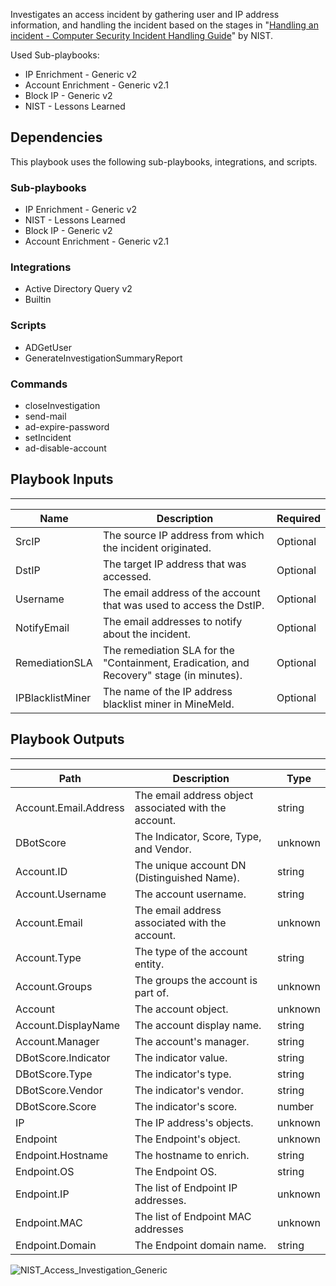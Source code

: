 Investigates an access incident by gathering user and IP address information, and handling the incident based on the stages in "[Handling an incident - Computer Security Incident Handling Guide](https://nvlpubs.nist.gov/nistpubs/SpecialPublications/NIST.SP.800-61r2.pdf)" by NIST.


Used Sub-playbooks:
- IP Enrichment - Generic v2
- Account Enrichment - Generic v2.1
- Block IP - Generic v2
- NIST - Lessons Learned

## Dependencies
This playbook uses the following sub-playbooks, integrations, and scripts.

### Sub-playbooks
* IP Enrichment - Generic v2
* NIST - Lessons Learned
* Block IP - Generic v2
* Account Enrichment - Generic v2.1

### Integrations
* Active Directory Query v2
* Builtin

### Scripts
* ADGetUser
* GenerateInvestigationSummaryReport

### Commands
* closeInvestigation
* send-mail
* ad-expire-password
* setIncident
* ad-disable-account

## Playbook Inputs
---

| **Name** | **Description** | **Required** |
| --- | --- | --- | 
| SrcIP | The source IP address from which the incident originated. |Optional |
| DstIP | The target IP address that was accessed. | Optional |
| Username | The email address of the account that was used to access the DstIP. | Optional |
| NotifyEmail | The email addresses to notify about the incident. | Optional |
| RemediationSLA | The remediation SLA for the "Containment, Eradication, and Recovery" stage (in minutes). | Optional |
| IPBlacklistMiner | The name of the IP address blacklist miner in MineMeld. | Optional |

## Playbook Outputs
---

| **Path** | **Description** | **Type** |
| --- | --- | --- |
| Account.Email.Address | The email address object associated with the account. | string |
| DBotScore | The Indicator, Score, Type, and Vendor. | unknown |
| Account.ID | The unique account DN (Distinguished Name). | string |
| Account.Username | The account username. | string |
| Account.Email | The email address associated with the account. | unknown |
| Account.Type | The type of the account entity. | string |
| Account.Groups | The groups the account is part of. | unknown |
| Account | The account object. | unknown |
| Account.DisplayName | The account display name. | string |
| Account.Manager | The account's manager. | string |
| DBotScore.Indicator | The indicator value. | string |
| DBotScore.Type | The indicator's type. | string |
| DBotScore.Vendor | The indicator's vendor. | string |
| DBotScore.Score | The indicator's score. | number |
| IP | The IP address's objects. | unknown |
| Endpoint | The Endpoint's object. | unknown |
| Endpoint.Hostname | The hostname to enrich. | string |
| Endpoint.OS | The Endpoint OS. | string |
| Endpoint.IP | The list of Endpoint IP addresses. | unknown |
| Endpoint.MAC | The list of Endpoint MAC addresses | unknown |
| Endpoint.Domain | The Endpoint domain name. | string |

![NIST_Access_Investigation_Generic](https://github.com/demisto/content/blob/77dfca704d8ac34940713c1737f89b07a5fc2b9d/images/playbooks/Access_Investigation_Generic_NIST.png)
